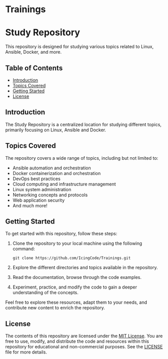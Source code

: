# Trainings
# Study Repository

This repository is designed for studying various topics related to Linux, Ansible, Docker, and more.

## Table of Contents

- [Introduction](#introduction)
- [Topics Covered](#topics-covered)
- [Getting Started](#getting-started)
- [License](#license)

## <a id="introduction"></a>Introduction

The Study Repository is a centralized location for studying different topics, primarily focusing on Linux, Ansible and Docker.

## <a id="topics-covered"></a>Topics Covered

The repository covers a wide range of topics, including but not limited to:

- Ansible automation and orchestration
- Docker containerization and orchestration
- DevOps best practices
- Cloud computing and infrastructure management
- Linux system administration
- Networking concepts and protocols
- Web application security
- And much more!

## <a id="getting-started"></a>Getting Started

To get started with this repository, follow these steps:

1. Clone the repository to your local machine using the following command:

   ```shell
   git clone https://github.com/IcingCode/Trainings.git
   ```

2. Explore the different directories and topics available in the repository.

3. Read the documentation, browse through the code examples.

4. Experiment, practice, and modify the code to gain a deeper understanding of the concepts.

Feel free to explore these resources, adapt them to your needs, and contribute new content to enrich the repository.

## <a id="license"></a>License

The contents of this repository are licensed under the [MIT License](LICENSE). You are free to use, modify, and distribute the code and resources within this repository for educational and non-commercial purposes. See the [LICENSE](LICENSE) file for more details.
